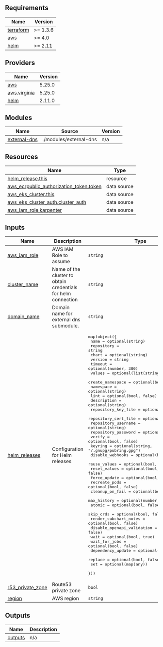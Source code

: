 ## Requirements

| Name | Version |
|------|---------|
| <a name="requirement_terraform"></a> [terraform](#requirement\_terraform) | >= 1.3.6 |
| <a name="requirement_aws"></a> [aws](#requirement\_aws) | >= 4.0 |
| <a name="requirement_helm"></a> [helm](#requirement\_helm) | >= 2.11 |

## Providers

| Name | Version |
|------|---------|
| <a name="provider_aws"></a> [aws](#provider\_aws) | 5.25.0 |
| <a name="provider_aws.virginia"></a> [aws.virginia](#provider\_aws.virginia) | 5.25.0 |
| <a name="provider_helm"></a> [helm](#provider\_helm) | 2.11.0 |

## Modules

| Name | Source | Version |
|------|--------|---------|
| <a name="module_external-dns"></a> [external-dns](#module\_external-dns) | ./modules/external-dns | n/a |

## Resources

| Name | Type |
|------|------|
| [helm_release.this](https://registry.terraform.io/providers/hashicorp/helm/latest/docs/resources/release) | resource |
| [aws_ecrpublic_authorization_token.token](https://registry.terraform.io/providers/hashicorp/aws/latest/docs/data-sources/ecrpublic_authorization_token) | data source |
| [aws_eks_cluster.this](https://registry.terraform.io/providers/hashicorp/aws/latest/docs/data-sources/eks_cluster) | data source |
| [aws_eks_cluster_auth.cluster_auth](https://registry.terraform.io/providers/hashicorp/aws/latest/docs/data-sources/eks_cluster_auth) | data source |
| [aws_iam_role.karpenter](https://registry.terraform.io/providers/hashicorp/aws/latest/docs/data-sources/iam_role) | data source |

## Inputs

| Name | Description | Type | Default | Required |
|------|-------------|------|---------|:--------:|
| <a name="input_aws_iam_role"></a> [aws\_iam\_role](#input\_aws\_iam\_role) | AWS IAM Role to assume | `string` | n/a | yes |
| <a name="input_cluster_name"></a> [cluster\_name](#input\_cluster\_name) | Name of the cluster to obtain credentials for helm connection | `string` | n/a | yes |
| <a name="input_domain_name"></a> [domain\_name](#input\_domain\_name) | Domain name for external dns submodule. | `string` | `null` | no |
| <a name="input_helm_releases"></a> [helm\_releases](#input\_helm\_releases) | Configuration for Helm releases | <pre>map(object({<br>    name                       = optional(string)<br>    repository                 = string<br>    chart                      = optional(string)<br>    version                    = string<br>    timeout                    = optional(number, 300)<br>    values                     = optional(list(string))<br>    create_namespace           = optional(bool, false)<br>    namespace                  = optional(string)<br>    lint                       = optional(bool, false)<br>    description                = optional(string)<br>    repository_key_file        = optional(string)<br>    repository_cert_file       = optional(string)<br>    repository_username        = optional(string)<br>    repository_password        = optional(string)<br>    verify                     = optional(bool, false)<br>    keyring                    = optional(string, "/.gnupg/pubring.gpg")<br>    disable_webhooks           = optional(bool, false)<br>    reuse_values               = optional(bool, false)<br>    reset_values               = optional(bool, false)<br>    force_update               = optional(bool, false)<br>    recreate_pods              = optional(bool, false)<br>    cleanup_on_fail            = optional(bool, false)<br>    max_history                = optional(number, 0)<br>    atomic                     = optional(bool, false)<br>    skip_crds                  = optional(bool, false)<br>    render_subchart_notes      = optional(bool, false)<br>    disable_openapi_validation = optional(bool, false)<br>    wait                       = optional(bool, true)<br>    wait_for_jobs              = optional(bool, false)<br>    dependency_update          = optional(bool, false)<br>    replace                    = optional(bool, false)<br>    set                        = optional(map(any))<br>  }))</pre> | n/a | yes |
| <a name="input_r53_private_zone"></a> [r53\_private\_zone](#input\_r53\_private\_zone) | Route53 private zone | `bool` | `false` | no |
| <a name="input_region"></a> [region](#input\_region) | AWS region | `string` | n/a | yes |

## Outputs

| Name | Description |
|------|-------------|
| <a name="output_outputs"></a> [outputs](#output\_outputs) | n/a |